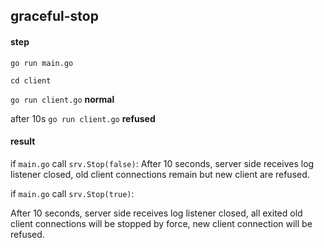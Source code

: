 ## graceful-stop

#### step
`go run main.go`

`cd client`

`go run client.go` **normal**

after 10s
`go run client.go` **refused**

#### result
if `main.go` call `srv.Stop(false)`:
After 10 seconds, server side receives log listener closed, old client connections remain but new client are refused.

if `main.go` call `srv.Stop(true)`:

After 10 seconds, server side receives log listener closed, all exited old client connections will be stopped by force,
new client connection will be refused.

